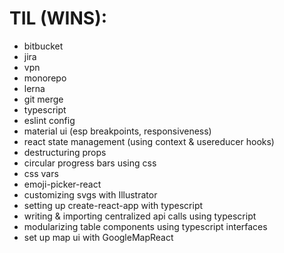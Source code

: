 # TIL (WINS):
- bitbucket
- jira
- vpn
- monorepo
- lerna
- git merge
- typescript
- eslint config
- material ui (esp breakpoints, responsiveness)
- react state management (using context & usereducer hooks)
- destructuring props
- circular progress bars using css
- css vars
- emoji-picker-react
- customizing svgs with Illustrator
- setting up create-react-app with typescript
- writing & importing centralized api calls using typescript 
- modularizing table components using typescript interfaces
- set up map ui with GoogleMapReact